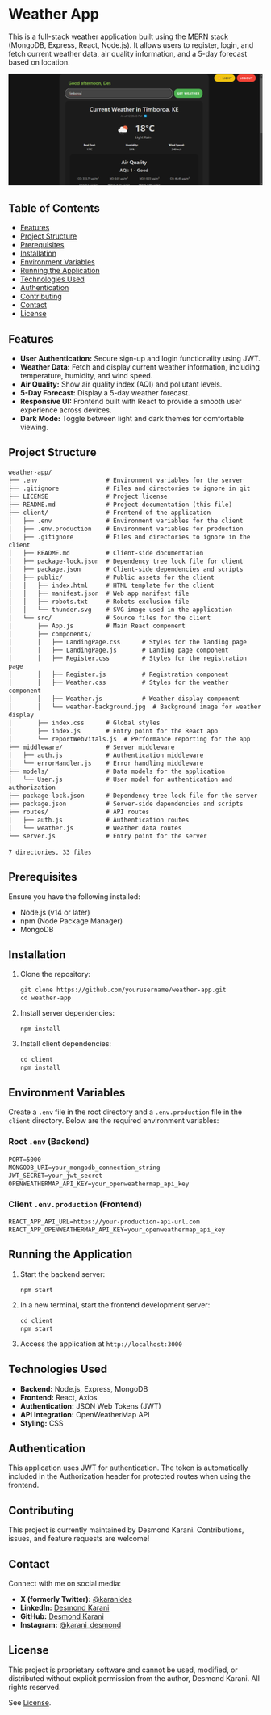 # Weather App

This is a full-stack weather application built using the MERN stack (MongoDB, Express, React, Node.js). It allows users to register, login, and fetch current weather data, air quality information, and a 5-day forecast based on location.

![Project Screenshot](./image.png)

## Table of Contents

- [Features](#features)
- [Project Structure](#project-structure)
- [Prerequisites](#prerequisites)
- [Installation](#installation)
- [Environment Variables](#environment-variables)
- [Running the Application](#running-the-application)
- [Technologies Used](#technologies-used)
- [Authentication](#authentication)
- [Contributing](#contributing)
- [Contact](#contact)
- [License](#license)

## Features

- **User Authentication:** Secure sign-up and login functionality using JWT.
- **Weather Data:** Fetch and display current weather information, including temperature, humidity, and wind speed.
- **Air Quality:** Show air quality index (AQI) and pollutant levels.
- **5-Day Forecast:** Display a 5-day weather forecast.
- **Responsive UI:** Frontend built with React to provide a smooth user experience across devices.
- **Dark Mode:** Toggle between light and dark themes for comfortable viewing.

## Project Structure

```
weather-app/
├── .env                   # Environment variables for the server
├── .gitignore             # Files and directories to ignore in git
├── LICENSE                # Project license
├── README.md              # Project documentation (this file)
├── client/                # Frontend of the application
│   ├── .env               # Environment variables for the client
│   ├── .env.production    # Environment variables for production
│   ├── .gitignore         # Files and directories to ignore in the client
│   ├── README.md          # Client-side documentation
│   ├── package-lock.json  # Dependency tree lock file for client
│   ├── package.json       # Client-side dependencies and scripts
│   ├── public/            # Public assets for the client
│   │   ├── index.html     # HTML template for the client
│   │   ├── manifest.json  # Web app manifest file
│   │   ├── robots.txt     # Robots exclusion file
│   │   └── thunder.svg    # SVG image used in the application
│   └── src/               # Source files for the client
│       ├── App.js         # Main React component
│       ├── components/
│       │   ├── LandingPage.css      # Styles for the landing page
│       │   ├── LandingPage.js       # Landing page component
│       │   ├── Register.css         # Styles for the registration page
│       │   ├── Register.js          # Registration component
│       │   ├── Weather.css          # Styles for the weather component
│       │   ├── Weather.js           # Weather display component
│       │   └── weather-background.jpg  # Background image for weather display
│       ├── index.css      # Global styles
│       ├── index.js       # Entry point for the React app
│       └── reportWebVitals.js  # Performance reporting for the app
├── middleware/            # Server middleware
│   ├── auth.js            # Authentication middleware
│   └── errorHandler.js    # Error handling middleware
├── models/                # Data models for the application
│   └── User.js            # User model for authentication and authorization
├── package-lock.json      # Dependency tree lock file for the server
├── package.json           # Server-side dependencies and scripts
├── routes/                # API routes
│   ├── auth.js            # Authentication routes
│   └── weather.js         # Weather data routes
└── server.js              # Entry point for the server

7 directories, 33 files
```

## Prerequisites

Ensure you have the following installed:
- Node.js (v14 or later)
- npm (Node Package Manager)
- MongoDB

## Installation

1. Clone the repository:
    ```
    git clone https://github.com/yourusername/weather-app.git
    cd weather-app
    ```

2. Install server dependencies:
    ```
    npm install
    ```

3. Install client dependencies:
    ```
    cd client
    npm install
    ```

## Environment Variables

Create a `.env` file in the root directory and a `.env.production` file in the `client` directory. Below are the required environment variables:

### Root `.env` (Backend)
```
PORT=5000
MONGODB_URI=your_mongodb_connection_string
JWT_SECRET=your_jwt_secret
OPENWEATHERMAP_API_KEY=your_openweathermap_api_key
```

### Client `.env.production` (Frontend)
```
REACT_APP_API_URL=https://your-production-api-url.com
REACT_APP_OPENWEATHERMAP_API_KEY=your_openweathermap_api_key
```

## Running the Application

1. Start the backend server:
   ```
   npm start
   ```

2. In a new terminal, start the frontend development server:
   ```
   cd client
   npm start
   ```

3. Access the application at `http://localhost:3000`

## Technologies Used

- **Backend:** Node.js, Express, MongoDB
- **Frontend:** React, Axios
- **Authentication:** JSON Web Tokens (JWT)
- **API Integration:** OpenWeatherMap API
- **Styling:** CSS

## Authentication

This application uses JWT for authentication. The token is automatically included in the Authorization header for protected routes when using the frontend.

## Contributing

This project is currently maintained by Desmond Karani. Contributions, issues, and feature requests are welcome!

## Contact

Connect with me on social media:

- **X (formerly Twitter):** [@karanides](https://x.com/karani_des)
- **LinkedIn:** [Desmond Karani](https://www.linkedin.com/in/desmond-karani-a78359b2/)
- **GitHub:** [Desmond Karani](https://github.com/DesmondKarani)
- **Instagram:** [@karani_desmond](https://www.instagram.com/karani_desmond/)

## License

This project is proprietary software and cannot be used, modified, or distributed without explicit permission from the author, Desmond Karani. All rights reserved.

See [License](./LICENSE).
